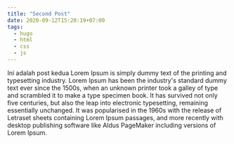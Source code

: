 ```yaml
---
title: "Second Post"
date: 2020-09-12T15:20:19+07:00
tags:
  - hugo
  - html
  - css
  - js
---
```


Ini adalah post kedua
Lorem Ipsum is simply dummy text of the printing and typesetting industry. Lorem Ipsum has been the industry's standard dummy text ever since the 1500s, when an unknown printer took a galley of type and scrambled it to make a type specimen book. It has survived not only five centuries, but also the leap into electronic typesetting, remaining essentially unchanged. It was popularised in the 1960s with the release of Letraset sheets containing Lorem Ipsum passages, and more recently with desktop publishing software like Aldus PageMaker including versions of Lorem Ipsum.
